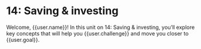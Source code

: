 # 14: Saving & investing

Welcome, {{user.name}}! In this unit on 14: Saving & investing, you’ll explore key concepts that will help you {{user.challenge}} and move you closer to {{user.goal}}.